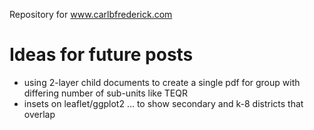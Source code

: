 Repository for www.carlbfrederick.com

# Ideas for future posts

  - using 2-layer child documents to create a single pdf for group with differing number of sub-units like TEQR
  - insets on leaflet/ggplot2 ... to show secondary and k-8 districts that overlap
